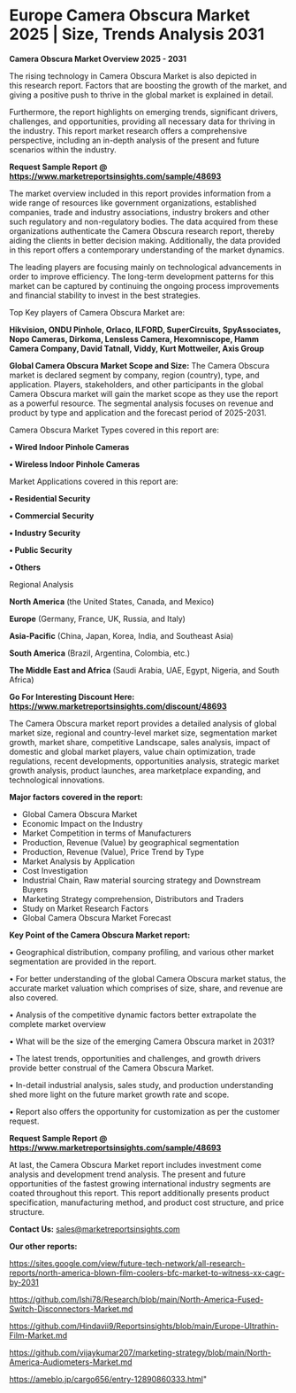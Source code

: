 # Europe Camera Obscura Market 2025 | Size, Trends Analysis 2031

<Strong> Camera Obscura Market Overview 2025 - 2031</strong>

The rising technology in Camera Obscura Market is also depicted in this research report. Factors that are boosting the growth of the market, and giving a positive push to thrive in the global market is explained in detail.

Furthermore, the report highlights on emerging trends, significant drivers, challenges, and opportunities, providing all necessary data for thriving in the industry. This report market research offers a comprehensive perspective, including an in-depth analysis of the present and future scenarios within the industry.

<strong>Request Sample Report @ <a href=https://www.marketreportsinsights.com/sample/48693>https://www.marketreportsinsights.com/sample/48693</a></strong>

The market overview included in this report provides information from a wide range of resources like government organizations, established companies, trade and industry associations, industry brokers and other such regulatory and non-regulatory bodies. The data acquired from these organizations authenticate the Camera Obscura research report, thereby aiding the clients in better decision making. Additionally, the data provided in this report offers a contemporary understanding of the market dynamics.

The leading players are focusing mainly on technological advancements in order to improve efficiency. The long-term development patterns for this market can be captured by continuing the ongoing process improvements and financial stability to invest in the best strategies.

Top Key players of Camera Obscura Market are:

<strong>Hikvision, ONDU Pinhole, Orlaco, ILFORD, SuperCircuits, SpyAssociates, Nopo Cameras, Dirkoma, Lensless Camera, Hexomniscope, Hamm Camera Company, David Tatnall, Viddy, Kurt Mottweiler, Axis Group</strong>

<strong><b>Global Camera Obscura Market Scope and Size:</b></strong>
The Camera Obscura market is declared segment by company, region (country), type, and application. Players, stakeholders, and other participants in the global Camera Obscura market will gain the market scope as they use the report as a powerful resource. The segmental analysis focuses on revenue and product by type and application and the forecast period of 2025-2031.

Camera Obscura Market Types covered in this report are:

<strong>•  Wired Indoor Pinhole Cameras

•  Wireless Indoor Pinhole Cameras</strong>

Market Applications covered in this report are:

<strong>•  Residential Security

•  Commercial Security

•  Industry Security

•  Public Security

•  Others</strong> 

Regional Analysis

<strong>North America</strong> (the United States, Canada, and Mexico)

<strong>Europe</strong> (Germany, France, UK, Russia, and Italy)

<strong>Asia-Pacific</strong> (China, Japan, Korea, India, and Southeast Asia)

<strong>South America</strong> (Brazil, Argentina, Colombia, etc.)

<strong>The Middle East and Africa</strong> (Saudi Arabia, UAE, Egypt, Nigeria, and South Africa)

<strong>Go For Interesting Discount Here: <a href=https://www.marketreportsinsights.com/discount/48693>https://www.marketreportsinsights.com/discount/48693</a></strong>

The Camera Obscura market report provides a detailed analysis of global market size, regional and country-level market size, segmentation market growth, market share, competitive Landscape, sales analysis, impact of domestic and global market players, value chain optimization, trade regulations, recent developments, opportunities analysis, strategic market growth analysis, product launches, area marketplace expanding, and technological innovations.

<strong><b>Major factors covered in the report:</b></strong>
<ul>
  <li>Global Camera Obscura Market </li>
  <li>Economic Impact on the Industry</li>
  <li>Market Competition in terms of Manufacturers</li>
  <li>Production, Revenue (Value) by geographical segmentation</li>
  <li>Production, Revenue (Value), Price Trend by Type</li>
  <li>Market Analysis by Application</li>
  <li>Cost Investigation</li>
  <li>Industrial Chain, Raw material sourcing strategy and Downstream Buyers</li>
  <li>Marketing Strategy comprehension, Distributors and Traders</li>
  <li>Study on Market Research Factors</li>
  <li>Global Camera Obscura Market Forecast</li>
</ul>

<strong><b>Key Point of the Camera Obscura Market report:</b></strong>

• Geographical distribution, company profiling, and various other market segmentation are provided in the report.

• For better understanding of the global Camera Obscura market status, the accurate market valuation which comprises of size, share, and revenue are also covered.

• Analysis of the competitive dynamic factors better extrapolate the complete market overview

• What will be the size of the emerging Camera Obscura market in 2031?

• The latest trends, opportunities and challenges, and growth drivers provide better construal of the Camera Obscura Market.

• In-detail industrial analysis, sales study, and production understanding shed more light on the future market growth rate and scope.

• Report also offers the opportunity for customization as per the customer request.

<strong>Request Sample Report @ <a href=https://www.marketreportsinsights.com/sample/48693>https://www.marketreportsinsights.com/sample/48693</a></strong>

At last, the Camera Obscura Market report includes investment come analysis and development trend analysis. The present and future opportunities of the fastest growing international industry segments are coated throughout this report. This report additionally presents product specification, manufacturing method, and product cost structure, and price structure.

<strong>Contact Us:</strong>
sales@marketreportsinsights.com

<strong>Our other reports:</strong>

<a href=https://sites.google.com/view/future-tech-network/all-research-reports/north-america-blown-film-coolers-bfc-market-to-witness-xx-cagr-by-2031>https://sites.google.com/view/future-tech-network/all-research-reports/north-america-blown-film-coolers-bfc-market-to-witness-xx-cagr-by-2031</a>

<a href=https://github.com/Ishi78/Research/blob/main/North-America-Fused-Switch-Disconnectors-Market.md>https://github.com/Ishi78/Research/blob/main/North-America-Fused-Switch-Disconnectors-Market.md</a>

<a href=https://github.com/Hindavii9/Reportsinsights/blob/main/Europe-Ultrathin-Film-Market.md>https://github.com/Hindavii9/Reportsinsights/blob/main/Europe-Ultrathin-Film-Market.md</a>

<a href=https://github.com/vijaykumar207/marketing-strategy/blob/main/North-America-Audiometers-Market.md>https://github.com/vijaykumar207/marketing-strategy/blob/main/North-America-Audiometers-Market.md</a>

<a href=https://ameblo.jp/cargo656/entry-12890860333.html>https://ameblo.jp/cargo656/entry-12890860333.html</a>"
